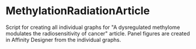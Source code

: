 # MethylationRadiationArticle
Script for creating all individual graphs for "A dysregulated methylome modulates the radiosensitivity of cancer" article. Panel figures are created in Affinity Designer from the individual graphs.
